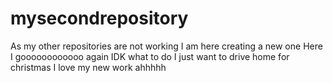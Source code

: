 # mysecondrepository
As my other repositories are not working I am here creating a new one
Here I goooooooooooo again 
IDK what to do 
I just want to drive home for christmas
I love my new work ahhhhh
